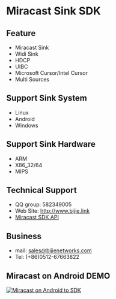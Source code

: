 Miracast Sink SDK
=====
Feature
-----
* Miracast Sink
* Widi Sink
* HDCP
* UIBC
* Microsoft Cursor/Intel Cursor
* Multi Sources

Support Sink System
-----
* Linux
* Android
* Windows

Support Sink Hardware
------
* ARM
* X86_32/64
* MIPS

Technical Support
-----
* QQ group: 582349005
* Web Site: http://www.bijie.link
* [Miracast SDK API](https://www.bijie.link/document-of-sdk/document-of-miracast-sdk-on-android/)

Business
---
* mail: sales@bijienetworks.com
* Tel: (+86)0512-67663822

Miracast on Android DEMO
-----
[![Miracast on Android to SDK](https://res.cloudinary.com/marcomontalbano/image/upload/v1588938433/video_to_markdown/images/youtube--a2p8lRKjv3k-c05b58ac6eb4c4700831b2b3070cd403.jpg)](https://youtu.be/a2p8lRKjv3k "Miracast on Android to SDK")

